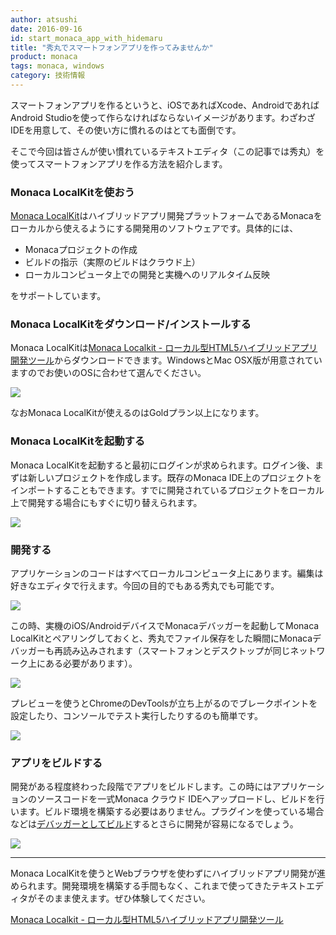 ```yaml
---
author: atsushi
date: 2016-09-16
id: start_monaca_app_with_hidemaru
title: "秀丸でスマートフォンアプリを作ってみませんか"
product: monaca
tags: monaca, windows
category: 技術情報
---
```


スマートフォンアプリを作るというと、iOSであればXcode、AndroidであればAndroid Studioを使って作らなければならないイメージがあります。わざわざIDEを用意して、その使い方に慣れるのはとても面倒です。

そこで今回は皆さんが使い慣れているテキストエディタ（この記事では秀丸）を使ってスマートフォンアプリを作る方法を紹介します。

### Monaca LocalKitを使おう

[Monaca LocalKit](https://ja.monaca.io/localkit.html)はハイブリッドアプリ開発プラットフォームであるMonacaをローカルから使えるようにする開発用のソフトウェアです。具体的には、

- Monacaプロジェクトの作成
- ビルドの指示（実際のビルドはクラウド上）
- ローカルコンピュータ上での開発と実機へのリアルタイム反映

をサポートしています。

### Monaca LocalKitをダウンロード/インストールする

Monaca LocalKitは[Monaca Localkit - ローカル型HTML5ハイブリッドアプリ開発ツール](https://ja.monaca.io/localkit.html)からダウンロードできます。WindowsとMac OSX版が用意されていますのでお使いのOSに合わせて選んでください。

![](/blog/content/images/2016/Sep/start-monaca-with-hidemaru-9.png)

なおMonaca LocalKitが使えるのはGoldプラン以上になります。

### Monaca LocalKitを起動する

Monaca LocalKitを起動すると最初にログインが求められます。ログイン後、まずは新しいプロジェクトを作成します。既存のMonaca IDE上のプロジェクトをインポートすることもできます。すでに開発されているプロジェクトをローカル上で開発する場合にもすぐに切り替えられます。

![](/blog/content/images/2016/Sep/start-monaca-with-hidemaru-8.png)

### 開発する

アプリケーションのコードはすべてローカルコンピュータ上にあります。編集は好きなエディタで行えます。今回の目的でもある秀丸でも可能です。

![](/blog/content/images/2016/Sep/start-monaca-with-hidemaru-10.png)

この時、実機のiOS/AndroidデバイスでMonacaデバッガーを起動してMonaca LocalKitとペアリングしておくと、秀丸でファイル保存をした瞬間にMonacaデバッガーも再読み込みされます（スマートフォンとデスクトップが同じネットワーク上にある必要があります）。

![](/blog/content/images/2016/Sep/start-monaca-with-hidemaru-4.png)

プレビューを使うとChromeのDevToolsが立ち上がるのでブレークポイントを設定したり、コンソールでテスト実行したりするのも簡単です。

![](/blog/content/images/2016/Sep/start-monaca-with-hidemaru-11.png)

### アプリをビルドする

開発がある程度終わった段階でアプリをビルドします。この時にはアプリケーションのソースコードを一式Monaca クラウド IDEへアップロードし、ビルドを行います。ビルド環境を構築する必要はありません。プラグインを使っている場合などは[デバッガーとしてビルド](http://blog.asial.co.jp/1444)するとさらに開発が容易になるでしょう。

![](/blog/content/images/2016/Sep/start-monaca-with-hidemaru-1.png)

----

Monaca LocalKitを使うとWebブラウザを使わずにハイブリッドアプリ開発が進められます。開発環境を構築する手間もなく、これまで使ってきたテキストエディタがそのまま使えます。ぜひ体験してください。

[Monaca Localkit - ローカル型HTML5ハイブリッドアプリ開発ツール](http://ja.monaca.io.s3-website-ap-northeast-1.amazonaws.com/localkit.html)
